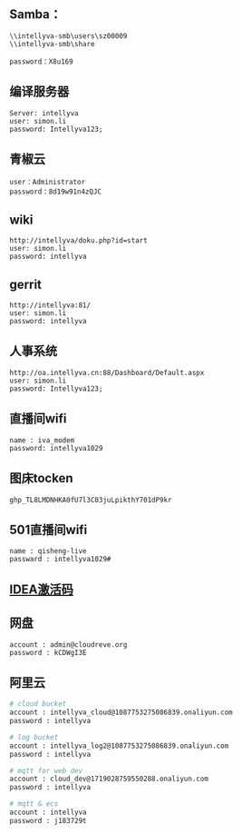## Samba：
```
\\intellyva-smb\users\sz00009
\\intellyva-smb\share

password：X8u169
```

## 编译服务器
```
Server: intellyva
user: simon.li
password: Intellyva123;
```

## 青椒云
```
user：Administrator
password：8d19w91n4zQJC
```

## wiki
```
http://intellyva/doku.php?id=start
user: simon.li
password: intellyva
```

## gerrit
```
http://intellyva:81/
user: simon.li
password: intellyva
```

## 人事系统
```
http://oa.intellyva.cn:88/Dashboard/Default.aspx
user: simon.li
password: Intellyva123;
```

## 直播间wifi
```
name : iva_modem   
password: intellyva1029
```

## 图床tocken
```
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
```

## 501直播间wifi
```
name : qisheng-live
passward : intellyva1029#
```

## [IDEA激活码](http://idea.955code.com/)

## 网盘
```
account : admin@cloudreve.org
password : kCDWgI3E
```

## 阿里云
```bash
# cloud bucket
account : intellyva_cloud@1087753275086839.onaliyun.com  
password : intellyva

# log bucket
account : intellyva_log2@1087753275086839.onaliyun.com  
password : intellyva

# mqtt for web dev
account : cloud_dev@1719028759550288.onaliyun.com
password : intellyva

# mqtt & ecs
account : intellyva
password : j183729t
```